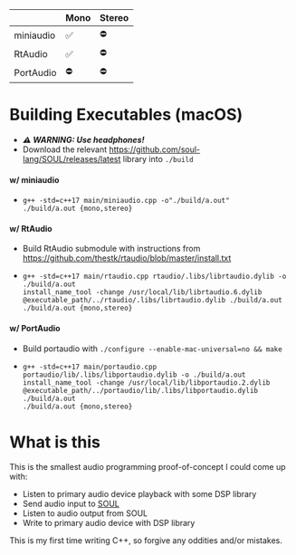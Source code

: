 ||Mono|Stereo|
|---|---|---|
|miniaudio|✅|⛔️|
|RtAudio|✅|⛔️|
|PortAudio|⛔️|⛔️|

# Building Executables (macOS)

- ***⚠️ WARNING: Use headphones!***
- Download the relevant <https://github.com/soul-lang/SOUL/releases/latest> library into `./build`

#### w/ miniaudio

-
    ```
    g++ -std=c++17 main/miniaudio.cpp -o"./build/a.out"
    ./build/a.out {mono,stereo}
    ```

#### w/ RtAudio

- Build RtAudio submodule with instructions from <https://github.com/thestk/rtaudio/blob/master/install.txt>
- 
    ```
    g++ -std=c++17 main/rtaudio.cpp rtaudio/.libs/librtaudio.dylib -o ./build/a.out
    install_name_tool -change /usr/local/lib/librtaudio.6.dylib @executable_path/../rtaudio/.libs/librtaudio.dylib ./build/a.out
    ./build/a.out {mono,stereo}
    ```

#### w/ PortAudio

- Build portaudio with `./configure --enable-mac-universal=no && make`
-
    ```
    g++ -std=c++17 main/portaudio.cpp portaudio/lib/.libs/libportaudio.dylib -o ./build/a.out
    install_name_tool -change /usr/local/lib/libportaudio.2.dylib @executable_path/../portaudio/lib/.libs/libportaudio.dylib ./build/a.out
    ./build/a.out {mono,stereo}
    ```
# What is this

This is the smallest audio programming proof-of-concept I could come up with:

 - Listen to primary audio device playback with some DSP library
 - Send audio input to [SOUL](https://github.com/soul-lang/SOUL)
 - Listen to audio output from SOUL
 - Write to primary audio device with DSP library

This is my first time writing C++, so forgive any oddities and/or mistakes.
